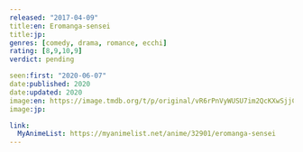 ```yaml
---
released: "2017-04-09"
title:en: Eromanga-sensei
title:jp:
genres: [comedy, drama, romance, ecchi]
rating: [8,9,10,9]
verdict: pending

seen:first: "2020-06-07"
date:published: 2020
date:updated: 2020
image:en: https://image.tmdb.org/t/p/original/vR6rPnVyWUSU7im2QcKXwSjjCXM.jpg
image:jp:

link:
  MyAnimeList: https://myanimelist.net/anime/32901/eromanga-sensei
---
```

